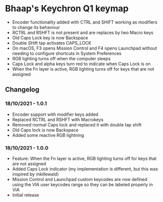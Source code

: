 # Bhaap's Keychron Q1 keymap

- Encoder functionality added with CTRL and SHIFT working as modifiers to change its behaviour
- RCTRL and RSHFT is not present and are replaces by two Macro keys
- Old Caps Lock key is now Backspace
- Double SHift tap activates CAPS_LOCK
- On macOS, F3 opens Mission Control and F4 opens Launchpad without needing to configure shortcuts in System Preferences
- RGB lighting turns off when the computer sleeps
- Caps Lock and alpha keys turn red to indicate when Caps Lock is on
- When the Fn layer is active, RGB lighting turns off for keys that are not assigned

## Changelog

### 18/10/2021 - 1.0.1

- Encoder support with modifier keys added
- Replaced RCTRL and RSHFT with Macrokeys
- Removed normal Caps lock and replaced it with double tap shift
- Old Caps lock is now Backspace
- Added some reactive RGB lightning

### 18/10/2021 - 1.0.0

- Feature: When the Fn layer is active, RGB lighting turns off for keys that are not assigned
- Added Caps Lock indicator (my implementation is different, but this was inspired by mkillewald)
- Mission Control and Launchpad custom keycodes are now defined using the VIA user keycodes range so they can be labeled properly in VIA
- Initial release
